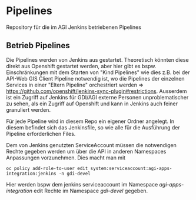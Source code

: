 # Pipelines
Repository für die im AGI Jenkins betriebenen Pipelines

## Betrieb Pipelines
Die Pipelines werden von Jenkins aus gestartet. Theoretisch könnten diese direkt aus Openshift gestartet werden, aber hier gibt es bspw. Einschränkungen mit dem Starten von "Kind Pipelines" wie dies z.B. bei der API-Web GIS Client Pipeline notwendig ist, wo die Pipelines der einzelnen Services in einer "Eltern Pipeline" orchestriert werden => https://github.com/openshift/jenkins-sync-plugin#restrictions.
Ausserdem ist ein Zugriff auf Jenkins für GDI/AGI externe Personen unproblematischer zu sehen, als ein Zugriff auf Openshift und kann in Jenkins auch feiner granuliert werden.

Für jede Pipeline wird in diesem Repo ein eigener Ordner angelegt. In diesem befindet sich das Jenkinsfile, so wie alle für die Ausführung der Pipeline erforderlichen Files.

Dem von Jenkins genutzten ServiceAccount müssen die notwendigen Rechte gegeben werden um über die API in anderen Namespaces Anpassungen vorzunehmen.
Dies macht man mit 
```
oc policy add-role-to-user edit system:serviceaccount:agi-apps-integration:jenkins -n gdi-devel
```
Hier werden bspw dem jenkins serviceaccount im Namespace *agi-apps-integration* edit Rechte im Namespace *gdi-devel* gegeben.
